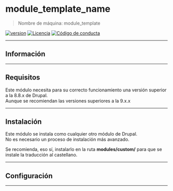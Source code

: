 module_template_name
===

>Nombre de máquina: module_template

[![version][version-badge]][changelog]
[![Licencia][license-badge]][license]
[![Código de conducta][conduct-badge]][conduct]

---

## Información

---

## Requisitos
Este módulo necesita para su correcto funcionamiento una versión superior
a la 8.8.x de Drupal.  
Aunque se recomiendan las versiones superiores a la 9.x.x

---

## Instalación
Este módulo se instala como cualquier otro módulo de Drupal.  
No es necesario un proceso de instalación más avanzado.

Se recomienda, eso sí, instalarlo en la ruta **modules/custom/** para que se
instale la traducción al castellano.

---

## Configuración

---
[version]: v1.0.0
[version-badge]: https://img.shields.io/badge/Versión-1.0.0-blue.svg

[license]: LICENSE.md
[license-badge]: https://img.shields.io/badge/Licencia-GPLv3+-green.svg "Leer la licencia"

[conduct]: CODE_OF_CONDUCT.md
[conduct-badge]: https://img.shields.io/badge/C%C3%B3digo%20de%20Conducta-2.0-4baaaa.svg "Código de conducta"

[changelog]: CHANGELOG.md "Histórico de cambios"
